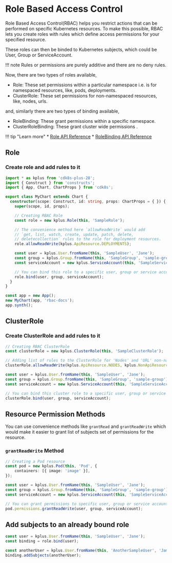 # Role Based Access Control

Role Based Access Control(RBAC) helps you restrict actions that can be performed on specific Kubernetes resources. To make this possible, RBAC lets you create roles with rules which define access permissions for your specified resource.

These roles can then be binded to Kubernetes subjects, which could be User, Group or ServiceAccount.

!!! note
    Rules or permissions are purely additive and there are no deny rules.

Now, there are two types of roles available,
* Role: These set permissions within a particular namespace i.e. is for namespaced resources, like, pods, deployments.
* ClusterRole: These set permissions for non-namespaced resources, like, nodes, urls.

and, similarly there are two types of binding available,
* RoleBinding: These grant permissions within a specific namespace.
* ClusterRoleBinding: These grant cluster wide permissions .

!!! tip "Learn more"
    * [Role API Reference](../../reference/cdk8s-plus-28/typescript.md#role)
    * [RoleBinding API Reference](../../reference/cdk8s-plus-28/typescript.md#role-binding)

## Role

### Create role and add rules to it

```typescript
import * as kplus from 'cdk8s-plus-28';
import { Construct } from 'constructs';
import { App, Chart, ChartProps } from 'cdk8s';

export class MyChart extends Chart {
  constructor(scope: Construct, id: string, props: ChartProps = { }) {
    super(scope, id, props);

    // Creating RBAC Role
    const role = new kplus.Role(this, 'SampleRole');

    // The convenience method here `allowReadWrite` would add
    // `get, list, watch, create, update, patch, delete,
    // deletecollection` rules to the role for deployment resources.
    role.allowReadWrite(kplus.ApiResource.DEPLOYMENTS);

    const user = kplus.User.fromName(this, 'SampleUser', 'Jane');
    const group = kplus.Group.fromName(this, 'SampleGroup', 'sample-group');
    const serviceAccount = new kplus.ServiceAccount(this, 'SampleServiceAccount');

    // You can bind this role to a specific user, group or service account
    role.bind(user, group, serviceAccount);
  }
}

const app = new App();
new MyChart(app, 'rbac-docs');
app.synth();
```

## ClusterRole

### Create ClusterRole and add rules to it

```typescript
// Creating RBAC ClusterRole
const clusterRole = new kplus.ClusterRole(this, 'SampleClusterRole');

// Adding list of rules to the ClusterRole for 'Nodes' and 'URL' non-namespaced resource
clusterRole.allowReadWrite(kplus.ApiResource.NODES, kplus.NonApiResource.of('/healthz'));

const user = kplus.User.fromName(this, 'SampleUser', 'Jane');
const group = kplus.Group.fromName(this, 'SampleGroup', 'sample-group');
const serviceAccount = new kplus.ServiceAccount(this, 'SampleServiceAccount');

// You can bind this cluster role to a specific user, group or service account
clusterRole.bind(user, group, serviceAccount);
```

## Resource Permission Methods

You can use convenience methods like `grantRead` and `grantReadWrite` which would make it easier to grant list of subjects set of permissions for the resource.

### `grantReadWrite` Method

```typescript
// Creating a Pod resource
const pod = new kplus.Pod(this, 'Pod', {
    containers: [{ image: 'image' }],
});

const user = kplus.User.fromName(this, 'SampleUser', 'Jane');
const group = kplus.Group.fromName(this, 'SampleGroup', 'sample-group');
const serviceAccount = new kplus.ServiceAccount(this, 'SampleServiceAccount');

// You can grant permissions to specific user, group or service account.
pod.permissions.grantReadWrite(user, group, serviceAccount);
```

## Add subjects to an already bound role

```typescript
const user = kplus.User.fromName(this, 'SampleUser', 'Jane');
const binding = role.bind(user);

const anotherUser = kplus.User.fromName(this, 'AnotherSampleUser', 'James');
binding.addSubjects(anotherUser);
```